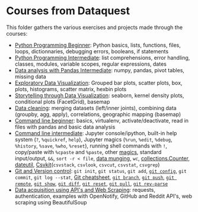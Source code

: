 # Courses from Dataquest
This folder gathers the various exercises and projects made through the courses:
- [Python Programming Beginner](\[Dataquest\]%20\[01\]%20Python%20Programming%20Beginner/): Python basics, lists, functions, files, loops, dictionnaries, debugging errors, booleans, if statements
- [Python Programming Intermediate](\[Dataquest\]%20\[02\]%20Python%20Programming%20Intermediate/): list comprehensions, error handling, classes, modules, variable scopes, regular expressions, dates
- [Data analysis with Pandas Intermediate](\[Dataquest\]%20\[03\]%20Data%20analysis%20with%20Pandas%20Intermediate): numpy, pandas, pivot tables, missing data
- [Exploratory Data Visualization](\[Dataquest\]%20\[04\]%20Exploratory%20Data%20Visualization): Grouped bar plots, scatter plots, box, plots, histograms, scatter matrix, hexbin plots
- [Storytelling through Data Visualization](\[Dataquest\]%20\[05\]%20Storytelling%20through%20Data%20Visualization): seaborn, kernel density plots, conditional plots (FacetGrid), basemap
- [Data cleaning](\[Dataquest\]%20\[06\]%20Data%20cleaning): merging datasets (left/inner joints), combining data (groupby, agg, apply), correlations, geographic mapping (basemap)
- [Command line beginner](\[Dataquest\]%20\[07\]%20Command%20line%20beginner): basics, virtualenv, activate/deactivate, read in files with pandas and basic data analysis
- [Command line intermediate](\[Dataquest\]%20\[08\]%20Command%20line%20intermediate): Jupyter console/ipython, built-in help system (`?`, `%quickref`, `help`), Jupyter magics (`%run`, `%edit`, `%debug`, `%history`, `%save`, `%who`, `%reset`), running shell commands with `!`, copy/paste with `%cpaste` and `%paste`, other [magics](http://ipython.readthedocs.org/en/stable/interactive/magics.html), standard input/output, `&&`, `sort -r < file`, [data munging](https://en.wikipedia.org/wiki/Data_wrangling), `wc`, [collections.Counter](https://docs.python.org/3/library/collections.html#collections.Counter), [dateutil](https://dateutil.readthedocs.org/en/latest/parser.html), [Csvkit](https://csvkit.readthedocs.io/en/0.9.1/install.html)(`csvstack`, `csvlook`, `csvcut`, `csvstat`, `csvgrep`)
- [Git and Version control](\[Dataquest\]%20\[09\]%20Git20and%20Version%20control): `git init`, `git status`, `git add`, [`git config`](https://git-scm.com/docs/git-config), `git commit`, `git log --stat`, [Git cheatsheet](https://github.com/cnoza/DataAnalysis/blob/master/_CheatSheets/github-git-cheat-sheet.pdf), [`git branch`](https://git-scm.com/docs/git-branch), [`git push`](https://git-scm.com/docs/git-push), [`git remote`](https://git-scm.com/docs/git-remote), [`git show`](https://git-scm.com/docs/git-show), [`git diff`](https://git-scm.com/docs/git-diff), [`git reset`](https://git-scm.com/docs/git-reset), [`git pull`](https://git-scm.com/docs/git-pull), [`git rev-parse`](https://git-scm.com/docs/git-rev-parse)
- [Data acquisition using API's and Web Scraping](\[Dataquest\]%20\[99\]%20APIs%20and%20Web%20Scraping): requests, authentication, examples with OpenNotify, GitHub and Reddit API's, web scraping using BeautifulSoup
